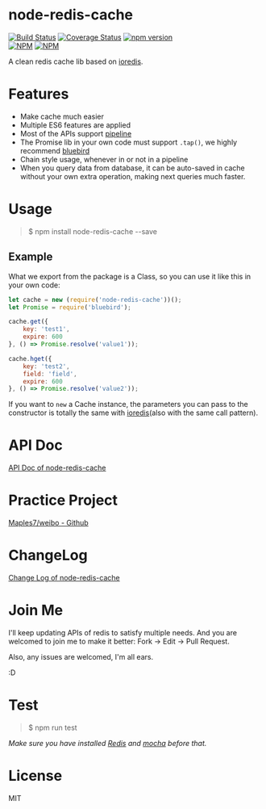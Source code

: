 # node-redis-cache
[![Build Status](https://travis-ci.org/Maples7/node-redis-cache.svg?branch=master)](https://travis-ci.org/Maples7/node-redis-cache)
[![Coverage Status](https://coveralls.io/repos/github/Maples7/node-redis-cache/badge.svg)](https://coveralls.io/github/Maples7/node-redis-cache)
[![npm version](https://badge.fury.io/js/node-redis-cache.svg)](https://badge.fury.io/js/node-redis-cache)           
[![NPM](https://nodei.co/npm/node-redis-cache.png?downloads=true&downloadRank=true&stars=true)](https://nodei.co/npm/node-redis-cache/)
[![NPM](https://nodei.co/npm-dl/node-redis-cache.png?months=6&height=3)](https://nodei.co/npm/node-redis-cache/)          

A clean redis cache lib based on [ioredis](https://github.com/luin/ioredis).

# Features
- Make cache much easier
- Multiple ES6 features are applied
- Most of the APIs support [pipeline](https://github.com/luin/ioredis#pipelining)
- The Promise lib in your own code must support `.tap()`, we highly recommend [bluebird](https://github.com/petkaantonov/bluebird)
- Chain style usage, whenever in or not in a pipeline
- When you query data from database, it can be auto-saved in cache without your own extra operation, making next queries much faster. 

# Usage
> $ npm install node-redis-cache --save

## Example
What we export from the package is a Class, so you can use it like this in your own code:
```js
let cache = new (require('node-redis-cache'))();
let Promise = require('bluebird');

cache.get({
    key: 'test1',
    expire: 600
}, () => Promise.resolve('value1'));

cache.hget({
    key: 'test2',
    field: 'field',
    expire: 600 
}, () => Promise.resolve('value2'));
``` 

If you want to `new` a Cache instance, the parameters you can pass to the constructor is totally the same with [ioredis](https://github.com/luin/ioredis/blob/master/API.md#new-redisport-host-options)(also with the same call pattern).

# API Doc
[API Doc of node-redis-cache](doc/api_doc.md)

# Practice Project
[Maples7/weibo - Github](https://github.com/Maples7/weibo)

# ChangeLog
[Change Log of node-redis-cache](doc/CHANGELOG.md)

# Join Me
I'll keep updating APIs of redis to satisfy multiple needs. And you are welcomed to join me to make it better: Fork -> Edit -> Pull Request.

Also, any issues are welcomed, I'm all ears. 

:D 

# Test
> $ npm run test    

*Make sure you have installed [Redis](https://redis.io/) and [mocha](https://mochajs.org/) before that.*

# License
MIT
